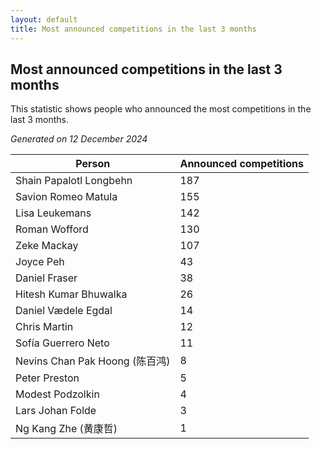 ```yaml
---
layout: default
title: Most announced competitions in the last 3 months
---
```

## Most announced competitions in the last 3 months
This statistic shows people who announced the most competitions in the last 3 months.

*Generated on 12 December 2024*

| Person | Announced competitions |
| --- | --- |
| Shain Papalotl Longbehn | 187 |
| Savion Romeo Matula | 155 |
| Lisa Leukemans | 142 |
| Roman Wofford | 130 |
| Zeke Mackay | 107 |
| Joyce Peh | 43 |
| Daniel Fraser | 38 |
| Hitesh Kumar Bhuwalka | 26 |
| Daniel Vædele Egdal | 14 |
| Chris Martin | 12 |
| Sofía Guerrero Neto | 11 |
| Nevins Chan Pak Hoong (陈百鸿) | 8 |
| Peter Preston | 5 |
| Modest Podzolkin | 4 |
| Lars Johan Folde | 3 |
| Ng Kang Zhe (黄康哲) | 1 |
